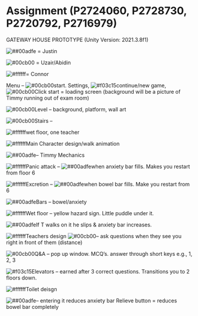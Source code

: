 # Assignment (P2724060, P2728730, P2720792, P2716979)
 
GATEWAY HOUSE PROTOTYPE (Unity Version: 2021.3.8f1)

![##00adfe](https://placehold.co/15x15/00adfe/00adfe.png) = Justin

![#00cb00](https://placehold.co/15x15/00cb00/00cb00.png) = Uzair/Abidin

![#ffffff](https://placehold.co/15x15/ffffff/ffffff.png)= Connor



Menu – ![#00cb00](https://placehold.co/15x15/00cb00/00cb00.png)start. Settings,
	![#f03c15](https://placehold.co/15x15/f03c15/f03c15.png)continue/new game, 
	![#00cb00](https://placehold.co/15x15/00cb00/00cb00.png)Click start = loading screen (background will be a picture of Timmy running out of exam room) 

![#00cb00](https://placehold.co/15x15/00cb00/00cb00.png)Level – background, platform, wall art

![#00cb00](https://placehold.co/15x15/00cb00/00cb00.png)Stairs – 

![#ffffff](https://placehold.co/15x15/ffffff/ffffff.png)wet floor, one teacher

![#ffffff](https://placehold.co/15x15/ffffff/ffffff.png)Main Character design/walk animation  

![##00adfe](https://placehold.co/15x15/00adfe/00adfe.png)– Timmy Mechanics

![#ffffff](https://placehold.co/15x15/ffffff/ffffff.png)Panic attack – ![##00adfe](https://placehold.co/15x15/00adfe/00adfe.png)when anxiety bar fills. Makes you restart from floor 6

![#ffffff](https://placehold.co/15x15/ffffff/ffffff.png)Excretion –
![##00adfe](https://placehold.co/15x15/00adfe/00adfe.png)when bowel bar fills. Make you restart from 6

![##00adfe](https://placehold.co/15x15/00adfe/00adfe.png)Bars – bowel/anxiety

![#ffffff](https://placehold.co/15x15/ffffff/ffffff.png)Wet floor – yellow hazard sign. Little puddle under it. 

![##00adfe](https://placehold.co/15x15/00adfe/00adfe.png)If T walks on it he slips & anxiety bar increases.

![#ffffff](https://placehold.co/15x15/ffffff/ffffff.png)Teachers design
![#00cb00](https://placehold.co/15x15/00cb00/00cb00.png)– ask questions when they see you right in front of them (distance)

![#00cb00](https://placehold.co/15x15/00cb00/00cb00.png)Q&A – pop up window. MCQ’s. answer through short keys e.g., 1, 2, 3

![#f03c15](https://placehold.co/15x15/f03c15/f03c15.png)Elevators – earned after 3 correct questions. Transitions you to 2 floors down.

![#ffffff](https://placehold.co/15x15/ffffff/ffffff.png)Toilet deisgn

![##00adfe](https://placehold.co/15x15/00adfe/00adfe.png)– entering it reduces anxiety bar
	Relieve button = reduces bowel bar completely
